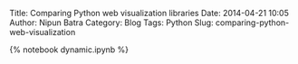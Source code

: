 Title: Comparing Python web visualization libraries
Date: 2014-04-21 10:05
Author: Nipun Batra
Category: Blog
Tags: Python
Slug: comparing-python-web-visualization

{% notebook dynamic.ipynb %}
